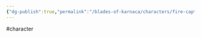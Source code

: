 ```yaml
---
{"dg-publish":true,"permalink":"/blades-of-karnaca/characters/fire-captain-rodriguez/"}
---
```


#character
